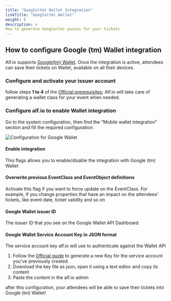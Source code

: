 ```yaml
---
title: "Google(tm) Wallet Integration"
linkTitle: "Google(tm) Wallet"
weight: 6
description: >
How to generate Google(tm) passes for your tickets
---
```


## How to configure Google (tm) Wallet integration

Alf.io supports [Google(tm) Wallet](https://developers.google.com/wallet). Once the integration is active, attendees can save their tickets on Wallet, available on all their devices.

### Configure and activate your issuer account

follow steps **1 to 4** of the [Official prerequisites](https://developers.google.com/wallet/tickets/events/web/prerequisites);
Alf.io will take care of generating a wallet class for your event when needed.

### Configure alf.io to enable Wallet integration

Go to the system configuration, then find the "Mobile wallet integration" section and fill the required configuration:

![Configuration for Google Wallet](/img/configuration/google-wallet/001-settings.png)

#### Enable integration

This flags allows you to enable/disable the integration with Google (tm) Wallet

#### Overwrite previous EventClass and EventObject definitions

Activate this flag if you want to force update on the EventClass. For example, if you change properties that have an impact on the attendees' tickets, like event date, ticket validity and so on

#### Google Wallet issuer ID

The issuer ID that you see on the Google Wallet API Dashboard

#### Google Wallet Service Account Key in JSON format

The service account key alf.io will use to authenticate against the Wallet API

1. Follow the [Official guide](https://cloud.google.com/iam/docs/creating-managing-service-account-keys) to generate a new Key for the service account you've previously created.
2. Download the key file as json, open it using a text editor and copy its content
3. Paste the content in the alf.io admin


after this configuration, your attendees will be able to save their tickets into Google (tm) Wallet!
